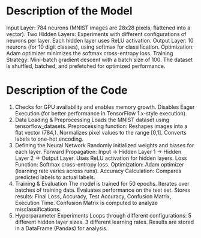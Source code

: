# Description of the Model

Input Layer: 784 neurons (MNIST images are 28x28 pixels, flattened into a vector).
Two Hidden Layers:
Experiments with different configurations of neurons per layer.
Each hidden layer uses ReLU activation.
Output Layer: 10 neurons (for 10 digit classes), using softmax for classification.
Optimization: Adam optimizer minimizes the softmax cross-entropy loss.
Training Strategy:
Mini-batch gradient descent with a batch size of 100.
The dataset is shuffled, batched, and prefetched for optimized performance.

# Description of the Code
1. Checks for GPU availability and enables memory growth.
   Disables Eager Execution (for better performance in TensorFlow 1.x-style execution).
2. Data Loading & Preprocessing
   Loads the MNIST dataset using tensorflow_datasets.
   Preprocessing function:
   Reshapes images into a flat vector (784,).
   Normalizes pixel values to the range [0,1].
   Converts labels to one-hot encoding.
3. Defining the Neural Network
   Randomly initialized weights and biases for each layer.
   Forward Propagation:
   Input → Hidden Layer 1 → Hidden Layer 2 → Output Layer.
   Uses ReLU activation for hidden layers.
   Loss Function:
   Softmax cross-entropy loss.
   Optimization:
   Adam optimizer (learning rate varies across runs).
   Accuracy Calculation:
   Compares predicted labels to actual labels.
4. Training & Evaluation
   The model is trained for 50 epochs.
   Iterates over batches of training data.
   Evaluates performance on the test set.
   Stores results:
   Final Loss, Accuracy, Test Accuracy, Confusion Matrix, Execution Time.
   Confusion Matrix is computed to analyze misclassifications.
5. Hyperparameter Experiments
   Loops through different configurations:
   5 different hidden layer sizes.
   3 different learning rates.
   Results are stored in a DataFrame (Pandas) for analysis.
